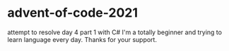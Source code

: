 # advent-of-code-2021
attempt to resolve day 4 part 1 with C#
I'm a totally beginner and trying to learn language every day.
Thanks for your support.
